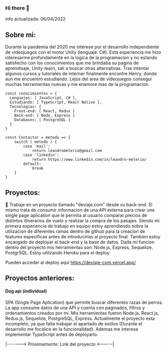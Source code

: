 ### Hi there 👋
info actualizada: 06/04/2022

## Sobre mi:
Durante la pandemia del 2020 me interese por el desarrollo independiente de videojuegos con el motor Unity (lenguaje: C#). Esta experiencia me hizo interesarme profundamente en la logica de la programacion y no estando satisfecho con los conocimientos que me brindaba su pagina de aprendisaje, Unity-learn, sali a buscar otras alternativas. Tras intentar algunos cursos y tutoriales de interner finalmente encontre Henry, donde aun me encuentro estudiando.
Lejos del area de videojuegos consegui muchas herramientas nuevas y me enamore mas de la programacion.

```
const conocimientos = {
  Lenguajes: [ JavaScript, C# ],
  Estudiando: [ TypeScript, React Native ],
  Tecnologias: {
    Front-end: [ React, Redux ]
    Back-end: [ Node, Express ]
    Databases: [ PostgreSQL ]
  }
}

const Contactar = metodo => {
    switch ( metodo ) {
        case 'mail':
            return leandromelerio@gmail.com
        case 'linkedin':
            return https://www.linkedin.com/in/leandro-melerio/
        default:
            break
    }
}
```


## Proyectos:
🔭 Trabaje en un proyecto llamado "deviaje.com" desde su back-end. El mismo trata de consumir informacion de una API externa para crear una single page aplication que le permita al usuario comparar precios de distintos itinerarios de vuelo y realizar la compra de los pasajes.
Siendo mi primera experiencia de trabajo en equipo estoy aprendiendo sobre la utilizacion de diferentes ramas dentro de github para la creacion de features especificas antes de introducirlas al proyecto final. Tambien estoy encargado de deployar el back-end y la base de datos.
Dada mi funcion dentro del proyecto mis herramientas son: Node.js, Express, Sequelize, PostgrSQL. Estoy utilizando Heroku para el deploy.

Pueden acceder al deploy aquí https://deviaje-com.vercel.app/


## Proyectos anteriores:
#### Dog api (individual)
SPA (Single Page Aplication) que permite buscar diferentes razas de perros. La app consume datos de una API y cuenta con paginados, filtros y ordenamientos creados por mi.
Mis herramientas fueron Node.js, React.js, Redux.js, Sequelize, PostgreSQL, Express.
Actualmente el proyecto esta incompleto, ya que falta trabajar el apartado de estilos (Durante el desarrollo me focalice en la funcionalidad). Ademas me interesa implementar TypeScript antes de deployarlo.

|-------> Proximamente: Link del proyecto <-----|



<!--
**Lean65/lean65** is a ✨ _special_ ✨ repository because its `README.md` (this file) appears on your GitHub profile.

Here are some ideas to get you started:

- 🔭 I’m currently working on ...
- 🌱 I’m currently learning ...
- 👯 I’m looking to collaborate on ...
- 🤔 I’m looking for help with ...
- 💬 Ask me about ...
- 📫 How to reach me: ...
- 😄 Pronouns: ...
- ⚡ Fun fact: ...
-->
